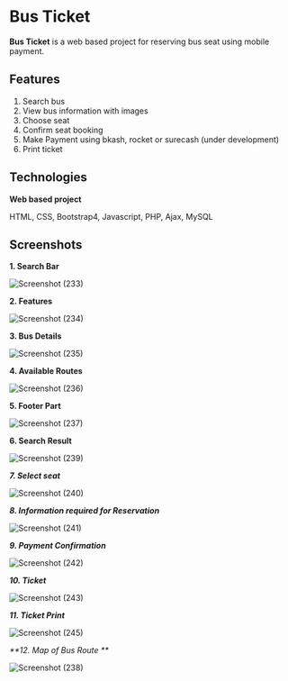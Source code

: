 # Bus Ticket

 **Bus Ticket** is a web based project for reserving bus seat using mobile payment.


## Features

1.  Search bus 
2.  View bus information with images
3.  Choose seat
4.  Confirm seat booking
5. Make Payment using bkash, rocket or surecash (under development) 
6. Print ticket

## Technologies

**Web based project**

HTML, CSS, Bootstrap4, Javascript, PHP, Ajax, MySQL


## Screenshots

**1. Search Bar**

![Screenshot (233)](https://user-images.githubusercontent.com/23233774/64102103-0affd080-cd91-11e9-8282-4250a3fdd01f.png)

**2. Features**

![Screenshot (234)](https://user-images.githubusercontent.com/23233774/64102157-279c0880-cd91-11e9-80a3-5e29f7b2778a.png)

**3. Bus Details**

![Screenshot (235)](https://user-images.githubusercontent.com/23233774/64102262-66ca5980-cd91-11e9-8f1b-33b9ab4385de.png)

**4. Available Routes**

![Screenshot (236)](https://user-images.githubusercontent.com/23233774/64102261-6631c300-cd91-11e9-91a1-225281b12d02.png)

**5. Footer Part**

![Screenshot (237)](https://user-images.githubusercontent.com/23233774/64102263-66ca5980-cd91-11e9-8733-f115f1e8341b.png)

**6. Search Result**

![Screenshot (239)](https://user-images.githubusercontent.com/23233774/64102468-e0fade00-cd91-11e9-9e01-38422d0e7fbe.png)

**_7. Select seat_**

![Screenshot (240)](https://user-images.githubusercontent.com/23233774/64102515-f8d26200-cd91-11e9-8e71-16ba3e1231d5.png)

_**8. Information required for Reservation**_

![Screenshot (241)](https://user-images.githubusercontent.com/23233774/64102514-f839cb80-cd91-11e9-8bf8-9eec33eed3a1.png)

_**9. Payment Confirmation**_

![Screenshot (242)](https://user-images.githubusercontent.com/23233774/64102893-b2c9ce00-cd92-11e9-9191-81bba84fa41f.png)

**_10. Ticket_**

![Screenshot (243)](https://user-images.githubusercontent.com/23233774/64102891-b2313780-cd92-11e9-99df-a35399fd7270.png)

_**11. Ticket Print**_

![Screenshot (245)](https://user-images.githubusercontent.com/23233774/64102889-b2313780-cd92-11e9-8ee1-68d670b1f27a.png)

_**12. Map of Bus Route **_

![Screenshot (238)](https://user-images.githubusercontent.com/23233774/64103135-4ef3d500-cd93-11e9-871c-07d5ac3e7f86.png)
